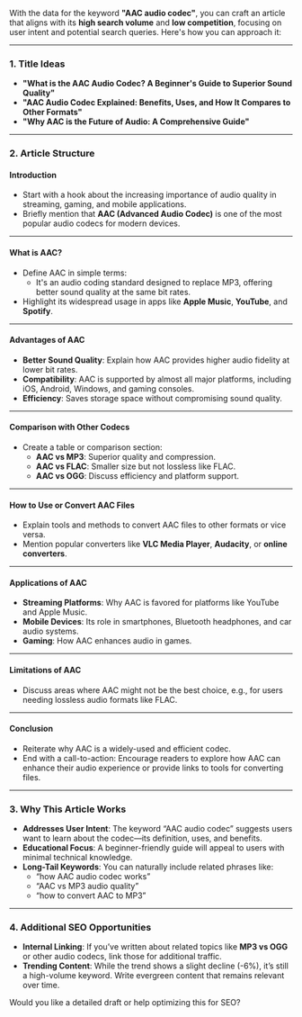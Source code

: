With the data for the keyword **"AAC audio codec"**, you can craft an article that aligns with its **high search volume** and **low competition**, focusing on user intent and potential search queries. Here's how you can approach it:

---

### **1. Title Ideas**
- **"What is the AAC Audio Codec? A Beginner's Guide to Superior Sound Quality"**  
- **"AAC Audio Codec Explained: Benefits, Uses, and How It Compares to Other Formats"**  
- **"Why AAC is the Future of Audio: A Comprehensive Guide"**

---

### **2. Article Structure**
#### **Introduction**
- Start with a hook about the increasing importance of audio quality in streaming, gaming, and mobile applications.  
- Briefly mention that **AAC (Advanced Audio Codec)** is one of the most popular audio codecs for modern devices.

---

#### **What is AAC?**
- Define AAC in simple terms:  
  - It's an audio coding standard designed to replace MP3, offering better sound quality at the same bit rates.  
- Highlight its widespread usage in apps like **Apple Music**, **YouTube**, and **Spotify**.

---

#### **Advantages of AAC**
- **Better Sound Quality**: Explain how AAC provides higher audio fidelity at lower bit rates.  
- **Compatibility**: AAC is supported by almost all major platforms, including iOS, Android, Windows, and gaming consoles.  
- **Efficiency**: Saves storage space without compromising sound quality.

---

#### **Comparison with Other Codecs**
- Create a table or comparison section:  
  - **AAC vs MP3**: Superior quality and compression.  
  - **AAC vs FLAC**: Smaller size but not lossless like FLAC.  
  - **AAC vs OGG**: Discuss efficiency and platform support.

---

#### **How to Use or Convert AAC Files**
- Explain tools and methods to convert AAC files to other formats or vice versa.  
- Mention popular converters like **VLC Media Player**, **Audacity**, or **online converters**.

---

#### **Applications of AAC**
- **Streaming Platforms**: Why AAC is favored for platforms like YouTube and Apple Music.  
- **Mobile Devices**: Its role in smartphones, Bluetooth headphones, and car audio systems.  
- **Gaming**: How AAC enhances audio in games.

---

#### **Limitations of AAC**
- Discuss areas where AAC might not be the best choice, e.g., for users needing lossless audio formats like FLAC.

---

#### **Conclusion**
- Reiterate why AAC is a widely-used and efficient codec.  
- End with a call-to-action: Encourage readers to explore how AAC can enhance their audio experience or provide links to tools for converting files.

---

### **3. Why This Article Works**
- **Addresses User Intent**: The keyword “AAC audio codec” suggests users want to learn about the codec—its definition, uses, and benefits.  
- **Educational Focus**: A beginner-friendly guide will appeal to users with minimal technical knowledge.  
- **Long-Tail Keywords**: You can naturally include related phrases like:  
  - “how AAC audio codec works”  
  - “AAC vs MP3 audio quality”  
  - “how to convert AAC to MP3”

---

### **4. Additional SEO Opportunities**
- **Internal Linking**: If you’ve written about related topics like **MP3 vs OGG** or other audio codecs, link those for additional traffic.  
- **Trending Content**: While the trend shows a slight decline (-6%), it’s still a high-volume keyword. Write evergreen content that remains relevant over time.  

Would you like a detailed draft or help optimizing this for SEO?
